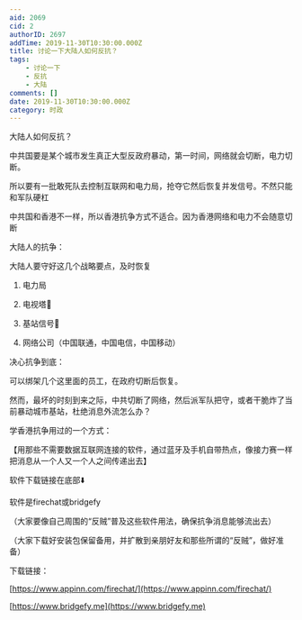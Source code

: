 ```yaml
---
aid: 2069
cid: 2
authorID: 2697
addTime: 2019-11-30T10:30:00.000Z
title: 讨论一下大陆人如何反抗？
tags:
    - 讨论一下
    - 反抗
    - 大陆
comments: []
date: 2019-11-30T10:30:00.000Z
category: 时政
---
```


大陆人如何反抗？

中共国要是某个城市发生真正大型反政府暴动，第一时间，网络就会切断，电力切断。

所以要有一批敢死队去控制互联网和电力局，抢夺它然后恢复并发信号。不然只能和军队硬杠

中共国和香港不一样，所以香港抗争方式不适合。因为香港网络和电力不会随意切断

大陆人的抗争：

大陆人要守好这几个战略要点，及时恢复

1.  电力局
    
2.  电视塔🗼
    
3.  基站信号📶
    
4.  网络公司（中国联通，中国电信，中国移动）
    

决心抗争到底：

可以绑架几个这里面的员工，在政府切断后恢复。

然而，最坏的时刻到来之际，中共切断了网络，然后派军队把守，或者干脆炸了当前暴动城市基站，杜绝消息外流怎么办？

学香港抗争用过的一个方式：

【用那些不需要数据互联网连接的软件，通过蓝牙及手机自带热点，像接力赛一样把消息从一个人又一个人之间传递出去】

软件下载链接在底部⬇️

软件是firechat或bridgefy

（大家要像自己周围的“反贼”普及这些软件用法，确保抗争消息能够流出去）

（大家下载好安装包保留备用，并扩散到亲朋好友和那些所谓的“反贼”，做好准备）

下载链接：

[https://www.appinn.com/firechat/](https://www.appinn.com/firechat/)

[https://www.bridgefy.me](https://www.bridgefy.me)
